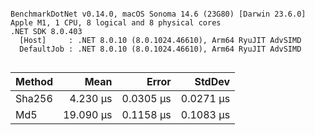 ```

BenchmarkDotNet v0.14.0, macOS Sonoma 14.6 (23G80) [Darwin 23.6.0]
Apple M1, 1 CPU, 8 logical and 8 physical cores
.NET SDK 8.0.403
  [Host]     : .NET 8.0.10 (8.0.1024.46610), Arm64 RyuJIT AdvSIMD
  DefaultJob : .NET 8.0.10 (8.0.1024.46610), Arm64 RyuJIT AdvSIMD


```
| Method | Mean      | Error     | StdDev    |
|------- |----------:|----------:|----------:|
| Sha256 |  4.230 μs | 0.0305 μs | 0.0271 μs |
| Md5    | 19.090 μs | 0.1158 μs | 0.1083 μs |
